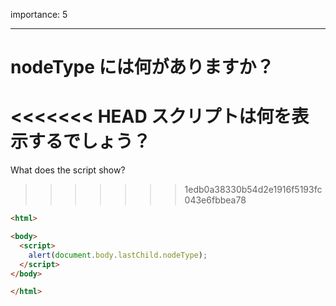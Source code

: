 importance: 5

---

# nodeType には何がありますか？

<<<<<<< HEAD
スクリプトは何を表示するでしょう？
=======
What does the script show?
>>>>>>> 1edb0a38330b54d2e1916f5193fc043e6fbbea78

```html
<html>

<body>
  <script>
    alert(document.body.lastChild.nodeType);
  </script>
</body>

</html>
```
